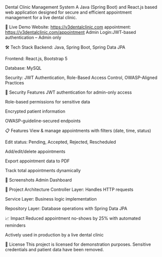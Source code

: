 Dental Clinic Management System
A Java (Spring Boot) and React.js based web application designed for secure and efficient appointment management for a live dental clinic.

🚀 Live Demo
Website: https://v3dentalclinic.com
appointment: https://v3dentalclinic.com/appointment
Admin Login:JWT-based authentication – Admin only 

🛠 Tech Stack
Backend: Java, Spring Boot, Spring Data JPA

Frontend: React.js, Bootstrap 5

Database: MySQL

Security: JWT Authentication, Role-Based Access Control, OWASP-Aligned Practices

🔐 Security Features
JWT authentication for admin-only access

Role-based permissions for sensitive data

Encrypted patient information

OWASP-guideline-secured endpoints

📋 Features
View & manage appointments with filters (date, time, status)

Edit status: Pending, Accepted, Rejected, Rescheduled

Add/edit/delete appointments

Export appointment data to PDF

Track total appointments dynamically

📸 Screenshots
Admin Dashboard


📂 Project Architecture
Controller Layer: Handles HTTP requests

Service Layer: Business logic implementation

Repository Layer: Database operations with Spring Data JPA

📈 Impact
Reduced appointment no-shows by 25% with automated reminders

Actively used in production by a live dental clinic

📜 License
This project is licensed for demonstration purposes. Sensitive credentials and patient data have been removed.

